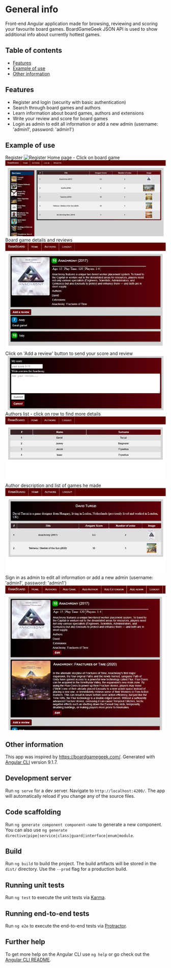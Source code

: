 # General info

Front-end Angular application made for browsing, reviewing and scoring your favourite board games.
BoardGameGeek JSON API is used to show additional info about currently hottest games.

## Table of contents
* [Features](#features)
* [Example of use](#example-of-use)
* [Other information](#other-information)

## Features
* Register and login (security with basic authentication)
* Search through board games and authors
* Learn information about board games, authors and extensions
* Write your review and score for board games
* Login as admin to edit all information or add a new admin (username: 'admin1', password: 'admin1')


## Example of use
Register
![Register](../../images/register.jpg)
Home page - Click on board game
![Home page](./images/home.jpg)
Board game details and reviews
![Boardgame](./images/boardgame.jpg)
Click on 'Add a review' button to send your score and review
![Review](./images/review.jpg)
Authors list - click on row to find more details
![Authors](./images/authors.jpg)
Author description and list of games he made
![Author](./images/author.jpg)
Sign in as admin to edit all information or add a new admin (username: 'admin1', password: 'admin1')
![Admin](./images/admin.jpg)

## Other information
This app was inspired by https://boardgamegeek.com/.
Generated with [Angular CLI](https://github.com/angular/angular-cli) version 9.1.7.

## Development server

Run `ng serve` for a dev server. Navigate to `http://localhost:4200/`. The app will automatically reload if you change any of the source files.

## Code scaffolding

Run `ng generate component component-name` to generate a new component. You can also use `ng generate directive|pipe|service|class|guard|interface|enum|module`.

## Build

Run `ng build` to build the project. The build artifacts will be stored in the `dist/` directory. Use the `--prod` flag for a production build.

## Running unit tests

Run `ng test` to execute the unit tests via [Karma](https://karma-runner.github.io).

## Running end-to-end tests

Run `ng e2e` to execute the end-to-end tests via [Protractor](http://www.protractortest.org/).

## Further help

To get more help on the Angular CLI use `ng help` or go check out the [Angular CLI README](https://github.com/angular/angular-cli/blob/master/README.md).
